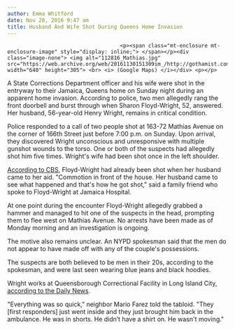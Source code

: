 ```yaml
---
author: Emma Whitford
date: Nov 28, 2016 9:47 am
title: Husband And Wife Shot During Queens Home Invasion 
---
```


	
										<p><span class="mt-enclosure mt-enclosure-image" style="display: inline;"> </span></p><div class="image-none"> <img alt="112816_Mathias.jpg" src="https://web.archive.org/web/20161130151309im_/http://gothamist.com/attachments/nyc_ewhitford/112816_Mathias.jpg" width="640" height="305"> <br> <i> (Google Maps) </i></div> <p></p>

<p>A State Corrections Department officer and his wife were shot in the entryway to their Jamaica, Queens home on Sunday night during an apparent home invasion. According to police, two men allegedly rang the front doorbell and burst through when Sharon Floyd-Wright, 52, answered. Her husband, 56-year-old Henry Wright, remains in critical condition. </p>

<p>Police responded to a call of two people shot at 163-72 Mathias Avenue on the corner of 166th Street just before 7:00 p.m. on Sunday. Upon arrival, they discovered Wright unconscious and unresponsive with multiple gunshot wounds to the torso. One or both of the suspects had allegedly shot him five times. Wright&apos;s wife had been shot once in the left shoulder. </p>

<p><a href="https://web.archive.org/web/20161130151309/http://newyork.cbslocal.com/2016/11/28/queens-home-invasion-suspects-sought/">According to CBS</a>, Floyd-Wright had already been shot when her husband came to her aid. &quot;Commotion in front of the house. Her husband came to see what happened and that&apos;s how he got shot,&quot; said a family friend who spoke to Floyd-Wright at Jamaica Hospital. </p>

<p>At one point during the encounter Floyd-Wright allegedly grabbed a hammer and managed to hit one of the suspects in the head, prompting them to flee west on Mathias Avenue. No arrests have been made as of Monday morning and an investigation is ongoing. </p>

<p>The motive also remains unclear. An NYPD spokesman said that the men do not appear to have made off with any of the couple&apos;s possessions. </p>

<p>The suspects are both believed to be men in their 20s, according to the spokesman, and were last seen wearing blue jeans and black hoodies. </p>

<p>Wright works at Queensborough Correctional Facility in Long Island City, <a href="https://web.archive.org/web/20161130151309/http://www.nydailynews.com/new-york/queens/correction-officer-shot-wounded-queens-home-invasion-article-1.2889239">according to the Daily News</a>. </p>

<p>&quot;Everything was so quick,&quot; neighbor Mario Farez told the tabloid. &quot;They [first responders] just went inside and they just brought him back in the ambulance. He was in shorts. He didn&#x2019;t have a shirt on. He wasn&apos;t moving.&quot; </p>					
										
									
				